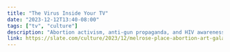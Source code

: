 ```yaml
---
title: "The Virus Inside Your TV"
date: "2023-12-12T13:40-08:00"
tags: ["tv", "culture"]
description: "Abortion activism, anti-gun propaganda, and HIV awareness, smuggled onto prime time."
link: https://slate.com/culture/2023/12/melrose-place-abortion-art-gala-committee-mel-chin.html
---
```

